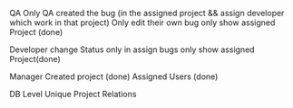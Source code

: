QA
Only QA created the bug (in the assigned project && assign developer which work in that project)
Only edit their own bug 
only show assigned Project (done)

Developer
change Status only in assign bugs
only show assigned Project(done)

Manager
Created project (done)
Assigned Users (done)


DB Level
Unique Project Relations

